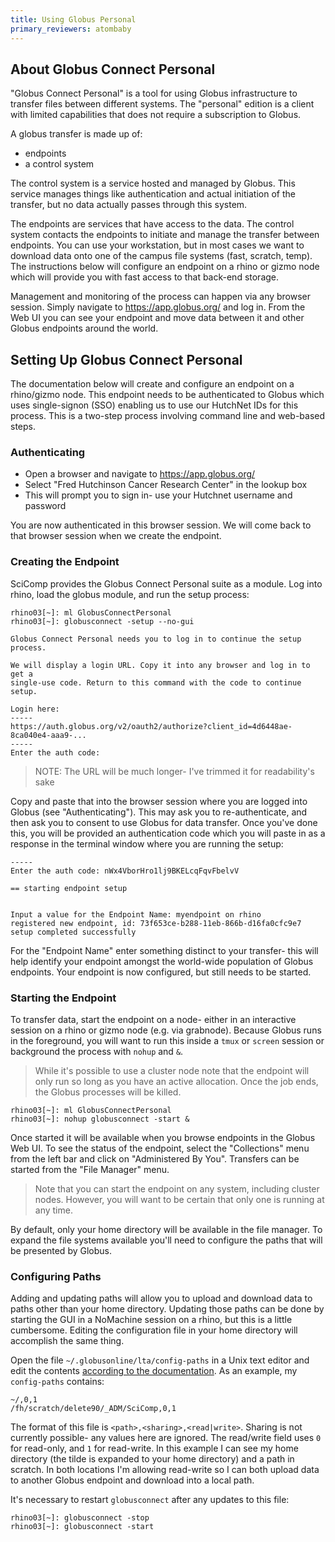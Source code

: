 ```yaml
---
title: Using Globus Personal
primary_reviewers: atombaby
---
```


## About Globus Connect Personal

"Globus Connect Personal" is a tool for using Globus infrastructure to transfer files between different systems.  The "personal" edition is a client with limited capabilities that does not require a subscription to Globus.

A globus transfer is made up of:

 - endpoints
 - a control system

The control system is a service hosted and managed by Globus.  This service manages things like authentication and actual initiation of the transfer, but no data actually passes through this system.

The endpoints are services that have access to the data.  The control system contacts the endpoints to initiate and manage the transfer between endpoints.  You can use your workstation, but in most cases we want to download data onto one of the campus file systems (fast, scratch, temp).  The instructions below will configure an endpoint on a rhino or gizmo node which will provide you with fast access to that back-end storage.

Management and monitoring of the process can happen via any browser session.  Simply navigate to https://app.globus.org/ and log in.  From the Web UI you can see your endpoint and move data between it and other Globus endpoints around the world.

## Setting Up Globus Connect Personal

The documentation below will create and configure an endpoint on a rhino/gizmo node.  This endpoint needs to be authenticated to Globus which uses single-signon (SSO) enabling us to use our HutchNet IDs for this process.  This is a two-step process involving command line and web-based steps.

### Authenticating

 - Open a browser and navigate to https://app.globus.org/
 - Select "Fred Hutchinson Cancer Research Center" in the lookup box
 - This will prompt you to sign in- use your Hutchnet username and password

You are now authenticated in this browser session.  We will come back to that browser session when we create the endpoint. 

### Creating the Endpoint

SciComp provides the Globus Connect Personal suite as a module.  Log into rhino, load the globus module, and run the setup process:

```
rhino03[~]: ml GlobusConnectPersonal
rhino03[~]: globusconnect -setup --no-gui

Globus Connect Personal needs you to log in to continue the setup process.

We will display a login URL. Copy it into any browser and log in to get a
single-use code. Return to this command with the code to continue setup.

Login here:
-----
https://auth.globus.org/v2/oauth2/authorize?client_id=4d6448ae-8ca040e4-aaa9-...
-----
Enter the auth code: 
```

> NOTE: The URL will be much longer- I've trimmed it for readability's sake

Copy and paste that into the browser session where you are logged into Globus (see "Authenticating").  This may ask you to re-authenticate, and then ask you to consent to use Globus for data transfer.  Once you've done this, you will be provided an authentication code which you will paste in as a response in the terminal window where you are running the setup:

```
-----
Enter the auth code: nWx4VborHro1lj9BKELcqFqvFbelvV

== starting endpoint setup


Input a value for the Endpoint Name: myendpoint on rhino
registered new endpoint, id: 73f653ce-b288-11eb-866b-d16fa0cfc9e7
setup completed successfully
```

For the "Endpoint Name" enter something distinct to your transfer- this will help identify your endpoint amongst the world-wide population of Globus endpoints.  Your endpoint is now configured, but still needs to be started.

### Starting the Endpoint

To transfer data, start the endpoint on a node- either in an interactive session on a rhino or gizmo node (e.g. via grabnode).  Because Globus runs in the foreground, you will want to run this inside a `tmux` or `screen` session or background the process with `nohup` and `&`.

> While it's possible to use a cluster node note that the endpoint will only run so long as you have an active allocation.  Once the job ends, the Globus processes will be killed.

```
rhino03[~]: ml GlobusConnectPersonal
rhino03[~]: nohup globusconnect -start &
```

Once started it will be available when you browse endpoints in the Globus Web UI.  To see the status of the endpoint, select the "Collections" menu from the left bar and click on "Administered By You".  Transfers can be started from the "File Manager" menu.

> Note that you can start the endpoint on any system, including cluster nodes.  However, you will want to be certain that only one is running at any time.

By default, only your home directory will be available in the file manager.  To expand the file systems available you'll need to configure the paths that will be presented by Globus.

### Configuring Paths

Adding and updating paths will allow you to upload and download data to paths other than your home directory.  Updating those paths can be done by starting the GUI in a NoMachine session on a rhino, but this is a little cumbersome.  Editing the configuration file in your home directory will accomplish the same thing.

Open the file `~/.globusonline/lta/config-paths` in a Unix text editor and edit the contents [according to the documentation](https://docs.globus.org/how-to/globus-connect-personal-linux/#config-paths).  As an example, my `config-paths` contains:

```
~/,0,1
/fh/scratch/delete90/_ADM/SciComp,0,1
```

The format of this file is `<path>,<sharing>,<read|write>`.  Sharing is not currently possible- any values here are ignored.  The read/write field uses `0` for read-only, and `1` for read-write.  In this example I can see my home directory (the tilde is expanded to your home directory) and a path in scratch.  In both locations I'm allowing read-write so I can both upload data to another Globus endpoint and download into a local path.

It's necessary to restart `globusconnect` after any updates to this file:

```
rhino03[~]: globusconnect -stop
rhino03[~]: globusconnect -start
```
